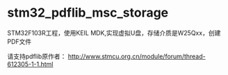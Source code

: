 # stm32_pdflib_msc_storage
STM32F103R工程，使用KEIL MDK,实现虚拟U盘，存储介质是W25Qxx，创建PDF文件  

请支持pdflib原作者：
http://www.stmcu.org.cn/module/forum/thread-612305-1-1.html
